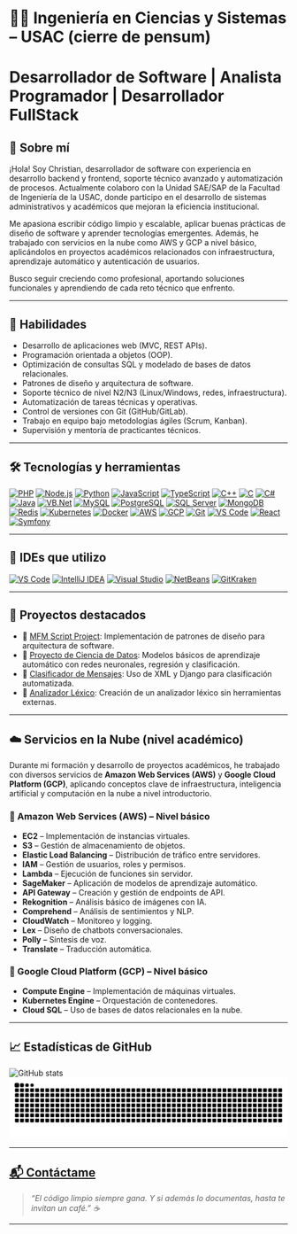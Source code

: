 # 👨‍💻 **Ingeniería en Ciencias y Sistemas – USAC (cierre de pensum)**

# **Desarrollador de Software | Analista Programador | Desarrollador FullStack**

## 👋 Sobre mí

¡Hola! Soy Christian, desarrollador de software con experiencia en desarrollo backend y frontend, soporte técnico avanzado y automatización de procesos. Actualmente colaboro con la Unidad SAE/SAP de la Facultad de Ingeniería de la USAC, donde participo en el desarrollo de sistemas administrativos y académicos que mejoran la eficiencia institucional.

Me apasiona escribir código limpio y escalable, aplicar buenas prácticas de diseño de software y aprender tecnologías emergentes. Además, he trabajado con servicios en la nube como AWS y GCP a nivel básico, aplicándolos en proyectos académicos relacionados con infraestructura, aprendizaje automático y autenticación de usuarios.

Busco seguir creciendo como profesional, aportando soluciones funcionales y aprendiendo de cada reto técnico que enfrento.

---

## 🧠 Habilidades

- Desarrollo de aplicaciones web (MVC, REST APIs).
- Programación orientada a objetos (OOP).
- Optimización de consultas SQL y modelado de bases de datos relacionales.
- Patrones de diseño y arquitectura de software.
- Soporte técnico de nivel N2/N3 (Linux/Windows, redes, infraestructura).
- Automatización de tareas técnicas y operativas.
- Control de versiones con Git (GitHub/GitLab).
- Trabajo en equipo bajo metodologías ágiles (Scrum, Kanban).
- Supervisión y mentoría de practicantes técnicos.

---

## 🛠️ Tecnologías y herramientas

[![PHP](https://img.shields.io/badge/-PHP-777BB4?style=flat&logo=php&logoColor=white)](#)
[![Node.js](https://img.shields.io/badge/-Node.js-339933?style=flat&logo=node.js&logoColor=white)](#)
[![Python](https://img.shields.io/badge/-Python-3776AB?style=flat&logo=python&logoColor=white)](#)
[![JavaScript](https://img.shields.io/badge/-JavaScript-F7DF1E?style=flat&logo=javascript&logoColor=black)](#)
[![TypeScript](https://img.shields.io/badge/-TypeScript-3178C6?style=flat&logo=typescript&logoColor=white)](#)
[![C++](https://img.shields.io/badge/-C++-00599C?style=flat&logo=c%2B%2B&logoColor=white)](#)
[![C](https://img.shields.io/badge/-C-A8B9CC?style=flat&logo=c&logoColor=white)](#)
[![C#](https://img.shields.io/badge/-C%23-239120?style=flat&logo=c-sharp&logoColor=white)](#)
[![Java](https://img.shields.io/badge/-Java-007396?style=flat&logo=java&logoColor=white)](#)
[![VB.Net](https://img.shields.io/badge/-VB.Net-512BD4?style=flat&logo=.net&logoColor=white)](#)
[![MySQL](https://img.shields.io/badge/-MySQL-4479A1?style=flat&logo=mysql&logoColor=white)](#)
[![PostgreSQL](https://img.shields.io/badge/-PostgreSQL-336791?style=flat&logo=postgresql&logoColor=white)](#)
[![SQL Server](https://img.shields.io/badge/-SQL%20Server-CC2927?style=flat&logo=microsoft-sql-server&logoColor=white)](#)
[![MongoDB](https://img.shields.io/badge/-MongoDB-47A248?style=flat&logo=mongodb&logoColor=white)](#)
[![Redis](https://img.shields.io/badge/-Redis-DC382D?style=flat&logo=redis&logoColor=white)](#)
[![Kubernetes](https://img.shields.io/badge/-Kubernetes-326CE5?style=flat&logo=kubernetes&logoColor=white)](#)
[![Docker](https://img.shields.io/badge/-Docker-2496ED?style=flat&logo=docker&logoColor=white)](#)
[![AWS](https://img.shields.io/badge/-AWS-232F3E?style=flat&logo=amazonaws&logoColor=white)](#)
[![GCP](https://img.shields.io/badge/-Google%20Cloud-4285F4?style=flat&logo=google-cloud&logoColor=white)](#)
[![Git](https://img.shields.io/badge/-Git-F05032?style=flat&logo=git&logoColor=white)](#)
[![VS Code](https://img.shields.io/badge/-VS%20Code-007ACC?style=flat&logo=visual-studio-code&logoColor=white)](#)
[![React](https://img.shields.io/badge/-React-61DAFB?style=flat&logo=react&logoColor=white)](#)
[![Symfony](https://img.shields.io/badge/-Symfony-000000?style=flat&logo=symfony&logoColor=white)](#)

---

## 💼 IDEs que utilizo

[![VS Code](https://img.shields.io/badge/-VS%20Code-007ACC?style=flat&logo=visual-studio-code&logoColor=white)](#)
[![IntelliJ IDEA](https://img.shields.io/badge/-IntelliJ%20IDEA-000000?style=flat&logo=intellij-idea&logoColor=white)](#)
[![Visual Studio](https://img.shields.io/badge/-Visual%20Studio-5C2D91?style=flat&logo=visual-studio&logoColor=white)](#)
[![NetBeans](https://img.shields.io/badge/-NetBeans-1B6AC6?style=flat&logo=apache-netbeans-ide&logoColor=white)](#)
[![GitKraken](https://img.shields.io/badge/-GitKraken-179287?style=flat&logo=gitkraken&logoColor=white)](#)


---

## 📌 Proyectos destacados

- 🔧 [MFM Script Project](https://github.com/KritianWhite/OLC1-202000173/tree/main/Proyecto%202): Implementación de patrones de diseño para arquitectura de software.
- 🧠 [Proyecto de Ciencia de Datos](https://github.com/KritianWhite/OLC2-Proyecto2-202000173): Modelos básicos de aprendizaje automático con redes neuronales, regresión y clasificación.
- 📨 [Clasificador de Mensajes](https://github.com/KritianWhite/IPC2_Proyecto3_202000173): Uso de XML y Django para clasificación automatizada.
- 🧩 [Analizador Léxico](https://github.com/KritianWhite/LFP_PY1_202000173): Creación de un analizador léxico sin herramientas externas.

---

## ☁️ Servicios en la Nube (nivel académico)

Durante mi formación y desarrollo de proyectos académicos, he trabajado con diversos servicios de **Amazon Web Services (AWS)** y **Google Cloud Platform (GCP)**, aplicando conceptos clave de infraestructura, inteligencia artificial y computación en la nube a nivel introductorio.

### 🔶 Amazon Web Services (AWS) – Nivel básico

- **EC2** – Implementación de instancias virtuales.
- **S3** – Gestión de almacenamiento de objetos.
- **Elastic Load Balancing** – Distribución de tráfico entre servidores.
- **IAM** – Gestión de usuarios, roles y permisos.
- **Lambda** – Ejecución de funciones sin servidor.
- **SageMaker** – Aplicación de modelos de aprendizaje automático.
- **API Gateway** – Creación y gestión de endpoints de API.
- **Rekognition** – Análisis básico de imágenes con IA.
- **Comprehend** – Análisis de sentimientos y NLP.
- **CloudWatch** – Monitoreo y logging.
- **Lex** – Diseño de chatbots conversacionales.
- **Polly** – Síntesis de voz.
- **Translate** – Traducción automática.

### 🔷 Google Cloud Platform (GCP) – Nivel básico

- **Compute Engine** – Implementación de máquinas virtuales.
- **Kubernetes Engine** – Orquestación de contenedores.
- **Cloud SQL** – Uso de bases de datos relacionales en la nube.


---

## 📈 Estadísticas de GitHub

![GitHub stats](https://github-readme-stats.vercel.app/api?username=KritianWhite&show_icons=true&theme=default)
<br>
![github contribution grid snake animation](https://raw.githubusercontent.com/rfyiamcool/rfyiamcool/output/github-contribution-grid-snake.svg)

---

## [📬 Contáctame](mailto:blancochristian7@gmail.com)

> *“El código limpio siempre gana. Y si además lo documentas, hasta te invitan un café.” ☕*

---

